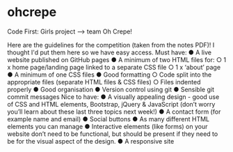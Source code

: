 # ohcrepe
Code First: Girls project --> team Oh Crepe!


Here are the guidelines for the competition (taken from the notes PDF)! I thought I'd put them here so we have easy access.
Must have:
  ● A live website published on GitHub pages
  ● A minimum of two HTML files for:
    ○ 1 x home page/landing page linked to a separate CSS file
    ○ 1 x ‘about’ page
  ● A minimum of one CSS files
  ● Good formatting
    ○ Code split into the appropriate files (separate HTML files & CSS files)
    ○ Files indented properly
  ● Good organisation
  ● Version control using git
  ● Sensible git commit messages
Nice to have:
  ● A visually appealing design - good use of CSS and HTML elements, Bootstrap,
    jQuery & JavaScript (don’t worry you’ll learn about these last three topics next
    week!)
  ● A contact form (for example name and email)
  ● Social buttons
  ● As many different HTML elements you can manage
  ● Interactive elements (like forms) on your website don’t need to be functional,
    but should be present if they need to be for the visual aspect of the design.
  ● A responsive site
